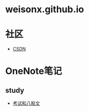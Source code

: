 # weisonx.github.io
# 社区
- [CSDN](https://blog.csdn.net/weison_x)
# OneNote笔记
## study
- [考试和八股文](OneNote/study/考试和八股文.md)